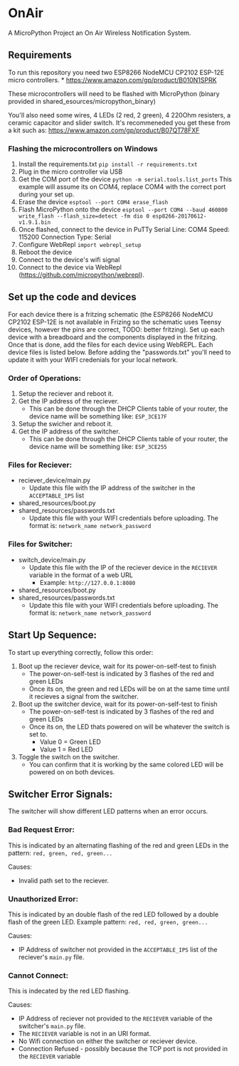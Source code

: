 # OnAir
A MicroPython Project an On Air Wireless Notification System.

## Requirements
To run this repository you need two ESP8266 NodeMCU CP2102 ESP-12E micro controllers.
    * https://www.amazon.com/gp/product/B010N1SPRK

These microcontrollers will need to be flashed with MicroPython (binary provided in shared_esources/micropython_binary)

You'll also need some wires, 4 LEDs (2 red, 2 green), 4 220Ohm resisters, a ceramic capacitor and slider switch.
It's recommeneded you get these from a kit such as: https://www.amazon.com/gp/product/B07QT78FXF

### Flashing the microcontrollers on Windows
1. Install the requirements.txt
    `pip install -r requirements.txt`
2. Plug in the micro controller via USB
3. Get the COM port of the device
    `python -m serial.tools.list_ports`
    This example will assume its on COM4, replace COM4 with the correct port during your set up.
4. Erase the device
    `esptool --port COM4 erase_flash`
5. Flash MicroPython onto the device
    `esptool --port COM4 --baud 460800 write_flash --flash_size=detect -fm dio 0 esp8266-20170612-v1.9.1.bin`
6. Once flashed, connect to the device in PuTTy
    Serial Line: COM4
    Speed: 115200
    Connection Type: Serial
7. Configure WebRepl
    `import webrepl_setup`
8. Reboot the device
9. Connect to the device's wifi signal
10. Connect to the device via WebRepl (https://github.com/micropython/webrepl).

## Set up the code and devices
For each device there is a fritzing schematic (the ESP8266 NodeMCU CP2102 ESP-12E is not available in Frizing  so the schematic uses Teensy devices, however the pins are correct, TODO: better fritzing).  Set up each device with a breadboard and the components displayed in the fritzing.  Once that is done, add the files for each device using WebREPL.  Each device files is listed below.  Before adding the "passwords.txt" you'll need to update it with your WIFI credenials for your local network.

### Order of Operations:
1. Setup the reciever and reboot it.
2. Get the IP address of the reciever.
    *   This can be done through the DHCP Clients table of your router, the device name will be something like: `ESP_3CE17F`
3. Setup the swicher and reboot it.
2. Get the IP address of the switcher.
    *   This can be done through the DHCP Clients table of your router, the device name will be something like: `ESP_3CE255`

### Files for Reciever:
*   reciever_device/main.py
    *   Update this file with the IP address of the switcher in the `ACCEPTABLE_IPS` list
*   shared_resources/boot.py
*   shared_resources/passwords.txt
    *   Update this file with your WIFI credentials before uploading.  The format is: `network_name network_password`

### Files for Switcher:
*   switch_device/main.py
    *   Update this file with the IP of the reciever device in the `RECIEVER` variable in the format of a web URL
        * Example: `http://127.0.0.1:8080`
*   shared_resources/boot.py
*   shared_resources/passwords.txt
    *   Update this file with your WIFI credentials before uploading.  The format is: `network_name network_password`

## Start Up Sequence:
To start up everything correctly, follow this order:
1. Boot up the reciever device, wait for its power-on-self-test to finish
    *   The power-on-self-test is indicated by 3 flashes of the red and green LEDs
    *   Once its on, the green and red LEDs will be on at the same time until it recieves a signal from the switcher.
2. Boot up the switcher device, wait for its power-on-self-test to finish
    *   The power-on-self-test is indicated by 3 flashes of the red and green LEDs
    *   Once its on, the LED thats powered on will be whatever the switch is set to.
        *   Value 0 = Green LED
        *   Value 1 = Red LED
3. Toggle the switch on the switcher.
    *   You can confirm that it is working by the same colored LED will be powered on on both devices.

## Switcher Error Signals:
The switcher will show different LED patterns when an error occurs.

### Bad Request Error:
This is indicated by an alternating flashing of the red and green LEDs in the pattern: `red, green, red, green...`

Causes:
*   Invalid path set to the reciever.

### Unauthorized Error:
This is indicated by an double flash of the red LED followed by a double flash of the green LED.  Example pattern: `red, red, green, green...`

Causes:
*   IP Address of switcher not provided in the `ACCEPTABLE_IPS` list of the reciever's `main.py` file.

### Cannot Connect:
This is indecated by the red LED flashing.

Causes:
*   IP Address of reciever not provided to the `RECIEVER` variable of the switcher's `main.py` file.
*   The `RECIEVER` variable is not in an URI format.
*   No Wifi connection on either the switcher or reciever device.
*   Connection Refused - possibly because the TCP port is not provided in the `RECIEVER` variable